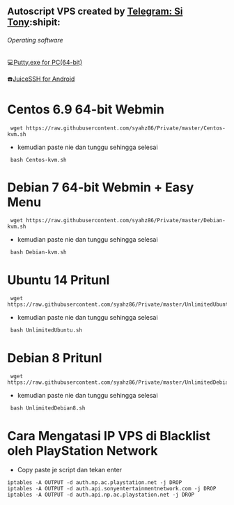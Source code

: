  ## Autoscript VPS created by [Telegram: Si Tony](https://t.me/simuncaibetollah):shipit:
 
###### Operating software
:computer:[Putty.exe for PC(64-bit)](https://the.earth.li/~sgtatham/putty/latest/w64/putty.exe)

:phone:[JuiceSSH for Android](https://play.google.com/store/apps/details?id=com.sonelli.juicessh&hl=en)

# Centos 6.9 64-bit Webmin
```
 wget https://raw.githubusercontent.com/syahz86/Private/master/Centos-kvm.sh
```
 - kemudian paste nie dan tunggu sehingga selesai
```
 bash Centos-kvm.sh
```

# Debian 7 64-bit Webmin + Easy Menu
```
 wget https://raw.githubusercontent.com/syahz86/Private/master/Debian-kvm.sh
```
 - kemudian paste nie dan tunggu sehingga selesai
```
 bash Debian-kvm.sh
```

# Ubuntu 14 Pritunl
```
 wget https://raw.githubusercontent.com/syahz86/Private/master/UnlimitedUbuntu.sh
```
 - kemudian paste nie dan tunggu sehingga selesai
```
 bash UnlimitedUbuntu.sh
```

# Debian 8 Pritunl
```
 wget https://raw.githubusercontent.com/syahz86/Private/master/UnlimitedDebian8.sh
```
 - kemudian paste nie dan tunggu sehingga selesai
```
 bash UnlimitedDebian8.sh
```

 # Cara Mengatasi IP VPS di Blacklist oleh PlayStation Network
 
 - Copy paste je script dan tekan enter
 ```iptables -A OUTPUT -d account.sonyentertainmentnetwork.com -j DROP
iptables -A OUTPUT -d auth.np.ac.playstation.net -j DROP
iptables -A OUTPUT -d auth.api.sonyentertainmentnetwork.com -j DROP
iptables -A OUTPUT -d auth.api.np.ac.playstation.net -j DROP

 
